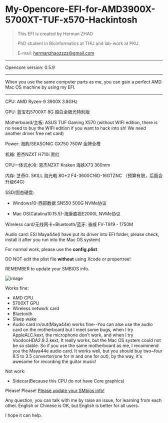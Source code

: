 # My-Opencore-EFI-for-AMD3900X-5700XT-TUF-x570-Hackintosh
> This EFI is created by Herman ZHAO
>
> PhD student in Bioinformatics at THU and lab-work at PKU.
>
> E-mail: hermanzhaozzzz@gmail.com
>

---

Opencore version: 0.5.9

---

When you use the same computer parts as me, you can gain a perfect AMD Mac OS machine by using my EFI.

---

CPU: AMD Ryzen-9 3900X 3.8GHz

GPU: 蓝宝石5700XT 8G 超白金极光特别版

Motherboard/主板: ASUS TUF Gaming X570 (without WIFI edition, there is no need to buy the WIFI edition if you want to hack into sh! We need another driver free net card)

Power: 海韵/SEASONIC GX750 750W 金牌全模

机箱: 恩杰NZXT H710i 黑红

CPU一体式水冷: 恩杰NZXT Kraken 海妖X73 360mm

内存: 芝奇G. SKILL 焰光戟 8G*2 F4-3600C16D-16GTZNC （预算有限，后面会升级64G）

SSD/固态硬盘: 

- Windows10-西部数据 SN550 500G NVMe协议

- Mac OS(Catalina10.15.5)-海康威视E2000L NVMe协议

Wireless card/无线网卡+Bluetooth/蓝牙: 奋威 FV-T919 - 1750M 

Audio card: ESI Maya44e(I have put its driver into EFI folder, please check, install it after you run into the Mac OS system)

For normal work, please use the **config.plist**

DO NOT edit the plist file **without** using Xcode or propertree!

REMEMBER to update your SMBIOS info.

![image](https://tva1.sinaimg.cn/large/007S8ZIlly1gfzdtspmblj30pc0okdkh.jpg)

Works fine:

- AMD CPU
- 5700XT GPU
- Wireless network card
- Bluetooth
- Sleep wake
- Audio card in/out(Maya44e) works fine--You can alse use the audio card on the motherboard but I meet some bugs, when I try AppleALC.kext, the microphone don't work, and when I try VoodooHDA2.9.2.kext, It really works, but the Mac OS system could not be so stable. So if you use the same motherboard as me, I recommend you the Maya44e audio card. It works well, but you should buy two~four 6.5 to 3.5 convertor(one for in and one for out), by the way, it's awesome for recording the guitar music!

Not work:

- Sidecar(Because this CPU do not have Core graphics)



Please! Please! <u>Please update your SMbios info!</u>

Any question, you can talk with me by raise an issue, for learning from each other. English or Chinese is OK, but English is better for all users.



I hope it can help.

